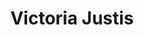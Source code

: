 ---
type: "member"
layout: "team"
title: "Victoria Justis"
publish_name: "Victoria Justis"
bg_image: ""
photo: ""
lab_position: "Undergrad Student"
lab_group: "Alumni"
status: "alumni"
---